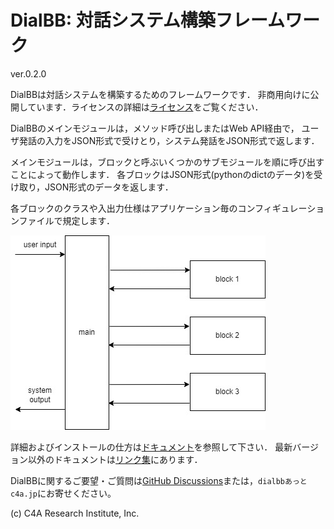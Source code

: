 # DialBB: 対話システム構築フレームワーク

ver.0.2.0

DialBBは対話システムを構築するためのフレームワークです．
非商用向けに公開しています．ライセンスの詳細は[ライセンス](LICENSE)をご覧ください．

DialBBのメインモジュールは，メソッド呼び出しまたはWeb API経由で，
ユーザ発話の入力をJSON形式で受けとり，システム発話をJSON形式で返します．

メインモジュールは，ブロックと呼ぶいくつかのサブモジュールを順に呼び出すことによって動作します．
各ブロックはJSON形式(pythonのdictのデータ)を受け取り，JSON形式のデータを返します．

各ブロックのクラスや入出力仕様はアプリケーション毎のコンフィギュレーションファイルで規定します．

![dialbb-arch](docs/images/dialbb-arch.jpg)

詳細およびインストールの仕方は[ドキュメント](https://c4a-ri.github.io/dialbb/document-ja/build/html/)を参照して下さい．
最新バージョン以外のドキュメントは[リンク集](https://c4a-ri.github.io/dialbb/)にあります．

DialBBに関するご要望・ご質問は[GitHub Discussions](https://github.com/c4a-ri/dialbb/discussions)または，`dialbbあっとc4a.jp`にお寄せください。

(c) C4A Research Institute, Inc.
